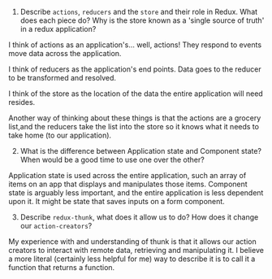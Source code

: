 
1.  Describe `actions`, `reducers` and the `store` and their role in Redux. What does each piece do? Why is the store known as a 'single source of truth' in a redux application?

I think of actions as an application's... well, actions! They respond to events move data across the application. 

I think of reducers as the application's end points. Data goes to the reducer to be transformed and resolved. 

I think of the store as the location of the data the entire application will need resides. 

Another way of thinking about these things is that the actions are a grocery list,and the reducers take the list into the store so it knows what it needs to take home (to our application).



2. What is the difference between Application state and Component state? When would be a good time to use one over the other?

Application state is used across the entire application, such an array of items on an app that displays and manipulates those items. Component state is arguably less important, and the entire application is less dependent upon it. It might be state that saves inputs on a form component. 



3.  Describe `redux-thunk`, what does it allow us to do? How does it change our `action-creators`?

 My experience with and understanding of thunk is that it allows our action creators to interact with remote data, retrieving and manipulating it. I believe a more literal (certainly less helpful for me) way to describe it is to call it a function that returns a function. 


